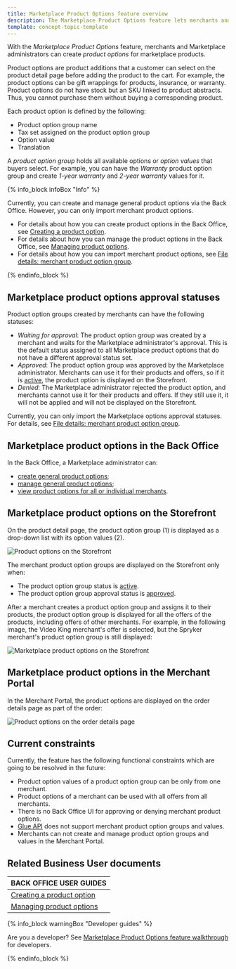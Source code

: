 ```yaml
---
title: Marketplace Product Options feature overview
description: The Marketplace Product Options feature lets merchants and Marketplace administrators create product option groups.
template: concept-topic-template
---
```


With the *Marketplace Product Options* feature, merchants and Marketplace administrators can create *product options* for marketplace products.

Product options are product additions that a customer can select on the product detail page before adding the product to the cart. For example, the product options can be gift wrappings for products, insurance, or warranty. Product options do not have stock but an SKU linked to product abstracts. Thus, you cannot purchase them without buying a corresponding product.

Each product option is defined by the following:

* Product option group name
* Tax set assigned on the product option group
* Option value
* Translation

A *product option group* holds all available options or *option values* that buyers select. For example, you can have the *Warranty* product option group and create *1-year warranty* and *2-year warranty* values for it.

{% info_block infoBox "Info" %}

Currently, you can create and manage general product options via the Back Office. However, you can only import merchant product options.

* For details about how you can create product options in the Back Office, see [Creating a product option](/docs/marketplace/user/back-office-user-guides/{{page.version}}/catalog/product-options/creating-product-options.html).
* For details about how you can manage the product options in the Back Office, see [Managing product options](/docs/marketplace/user/back-office-user-guides/{{page.version}}/catalog/product-options/creating-product-options.html).
* For details about how you can import merchant product options, see [File details: merchant product option group](/docs/marketplace/dev/data-import/{{page.version}}/file-details-merchant-product-option-group.csv.html).

{% endinfo_block %}

## Marketplace product options approval statuses

Product option groups created by merchants can have the following statuses:

* *Waiting for approval*: The product option group was created by a merchant and waits for the Marketplace administrator's approval. This is the default status assigned to all Marketplace product options that do not have a different approval status set.
* *Approved*: The product option group was approved by the Marketplace administrator. Merchants can use it for their products and offers, so if it is [active](/docs/marketplace/user/back-office-user-guides/{{page.version}}/catalog/product-options/creating-product-options.html#activating-a-product-option), the product option is displayed on the Storefront.
* *Denied*: The Marketplace administrator rejected the product option, and merchants cannot use it for their products and offers. If they still use it, it will not be applied and will not be displayed on the Storefront.


Currently, you can only import the Marketplace options approval statuses. For details, see [File details: merchant product option group](/docs/marketplace/dev/data-import/{{page.version}}/file-details-merchant-product-option-group.csv.html).

## Marketplace product options in the Back Office
In the Back Office, a Marketplace administrator can:
* [create general product options](/docs/marketplace/user/back-office-user-guides/{{page.version}}/catalog/product-options/creating-product-options.html);
* [manage general product options](/docs/marketplace/user/back-office-user-guides/{{page.version}}/catalog/product-options/creating-product-options.html);
* [view product options for all or individual merchants](/docs/marketplace/user/back-office-user-guides/{{page.version}}/catalog/product-options/managing-product-options.html#filtering-product-options-by-merchants).

## Marketplace product options on the Storefront

On the product detail page, the product option group (1) is displayed as a drop-down list with its option values (2).

![Product options on the Storefront](https://spryker.s3.eu-central-1.amazonaws.com/docs/Marketplace/user+guides/Features/Marketplace+product+options/product-options-on-the-storefront.png)

The merchant product option groups are displayed on the Storefront only when:
* The product option group status is [active](/docs/marketplace/user/back-office-user-guides/{{page.version}}/catalog/product-options/creating-product-options.html#activating-a-product-option).
* The product option group approval status is [approved](#marketplace-product-options-approval-statuses).

After a merchant creates a product option group and assigns it to their products, the product option group is displayed for all the offers of the products, including offers of other merchants. For example, in the following image, the Video King merchant's offer is selected, but the Spryker merchant's product option group is still displayed:

![Marketplace product options on the Storefront](https://spryker.s3.eu-central-1.amazonaws.com/docs/Marketplace/user+guides/Features/Marketplace+product+options/merchant-prodcut-options-on-the-storefront.png)

## Marketplace product options in the Merchant Portal

In the Merchant Portal, the product options are displayed on the order details page as part of the order:

<img class="width-100" ALT="Product options on the order details page" SRC="https://spryker.s3.eu-central-1.amazonaws.com/docs/Marketplace/user+guides/Features/Marketplace+product+options/product-options-in-the-merchant-portal.png"/>

## Current constraints

Currently, the feature has the following functional constraints which are going to be resolved in the future:

* Product option values of a product option group can be only from one merchant.
* Product options of a merchant can be used with all offers from all merchants.
* There is no Back Office UI for approving or denying merchant product options.
* [Glue API](/docs/scos/dev/glue-api-guides/{{page.version}}/glue-rest-api.html) does not support merchant product option groups and values.
* Merchants can not create and manage product option groups and values in the Merchant Portal.

## Related Business User documents

|BACK OFFICE USER GUIDES |
|---------|
| [Creating a product option](/docs/marketplace/user/back-office-user-guides/{{page.version}}/catalog/product-options/creating-product-options.html)  
| [Managing product options](/docs/marketplace/user/back-office-user-guides/{{page.version}}/catalog/product-options/creating-product-options.html)|

{% info_block warningBox "Developer guides" %}

Are you a developer? See [Marketplace Product Options feature walkthrough](/docs/marketplace/dev/feature-walkthroughs/{{page.version}}/marketplace-product-options-feature-walkthrough.html) for developers.

{% endinfo_block %}
